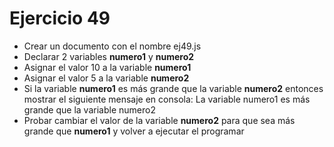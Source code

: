 # Ejercicio 49

* Crear un documento con el nombre ej49.js
* Declarar 2 variables **numero1** y **numero2**
* Asignar el valor 10 a la variable **numero1**
* Asignar el valor 5 a la variable **numero2**
* Si la variable **numero1** es más grande que la variable **numero2** entonces mostrar el siguiente mensaje en consola: La variable numero1 es más grande que la variable numero2
* Probar cambiar el valor de la variable **numero2** para que sea más grande que **numero1** y volver a ejecutar el programar